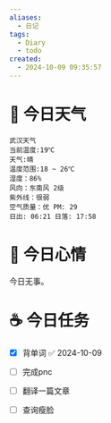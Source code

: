 ```yaml
---
aliases:
  - 日记
tags:
  - Diary
  - todo
created:
  - 2024-10-09 09:35:57
---
```

# 🌅 今日天气

``` 
武汉天气
当前温度:19℃
天气:晴
温度范围:18 ~ 26℃
湿度：86%
风向：东南风 2级
紫外线：很弱
空气质量：优 PM: 29
日出: 06:21 日落: 17:58
```

# 🍋 今日心情

今日无事。

# ☕ 今日任务

- [x] 背单词 ✅ 2024-10-09
- [ ] 完成pnc
- [ ] 翻译一篇文章
- [ ] 查询瘦脸


